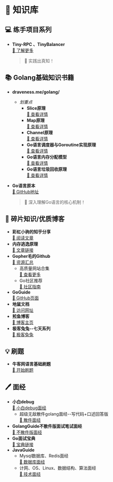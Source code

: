 # 📘 知识库

## 💻 练手项目系列
- **Tiny-RPC 、TinyBalancer**  
  [🔗 了解更多](https://www.zhihu.com/question/369863905/answer/2444168149?utm_campaign=shareopn&utm_content=group1_Answer&utm_medium=social&utm_psn=1881589254443995460&utm_source=wechat_session)  
  > 🎯 实践出真知！

## 📚 Golang基础知识书籍
- **draveness.me/golang/**  
  - _划重点_  
    - **Slice原理**  
      [🔗 查看详情](https://link.zhihu.com/?target=https%3A//draveness.me/golang/docs/part2-foundation/ch03-datastructure/golang-array-and-slice/)  
    - **Map原理**  
      [🔗 查看详情](https://link.zhihu.com/?target=https%3A//draveness.me/golang/docs/part2-foundation/ch03-datastructure/golang-hashmap/)  
    - **Channel原理**  
      [🔗 查看详情](https://link.zhihu.com/?target=https%3A//draveness.me/golang/docs/part3-runtime/ch06-concurrency/golang-channel/)  
    - **Go语言调度器与Goroutine实现原理**  
      [🔗 查看详情](https://link.zhihu.com/?target=https%3A//draveness.me/golang/docs/part3-runtime/ch06-concurrency/golang-goroutine/)  
    - **Go语言内存分配模型**  
      [🔗 查看详情](https://link.zhihu.com/?target=https%3A//draveness.me/golang/docs/part3-runtime/ch07-memory/golang-memory-allocator/)  
    - **Go语言垃圾回收原理**  
      [🔗 查看详情](https://link.zhihu.com/?target=https%3A//draveness.me/golang/doc)

- **Go语言原本**  
  [🔗 GitHub地址](https://github.com/golang-design/under-the-hood)  
  > 🌟 深入理解Go语言的核心机制！

## 🔗 碎片知识/优质博客
- **彩虹小驹的知乎分享**  
  [🔗 阅读文章](https://www.zhihu.com/question/369863905/answer/2444168149?utm_campaign=shareopn&utm_content=group1_Answer&utm_medium=social&utm_psn=1881589254443995460&utm_source=wechat_session)
- **内存逃逸原理**  
  [🔗 文章链接](https://segmentfault.com/a/1190000040610063)
- **Gopher毛的Github**  
  [🔗 资源汇总](https://github.com/mao888/golang-guide)  
  - 高质量网站合集  
    [🔗 查看更多](https://github.com/mao888/golang-guide/blob/main/golang/go-study/%E8%B5%84%E6%96%99%E5%BA%93/%E8%B6%85%E9%AB%98%E8%B4%A8%E9%87%8F%E7%BD%91%E7%AB%99.md)
  - Go社区推荐  
    [🔗 社区指南](https://github.com/mao888/golang-guide/blob/main/golang/go-study/%E8%B5%84%E6%96%99%E5%BA%93/Go%20%E5%AD%A6%E4%B9%A0%E6%8E%A8%E8%8D%90%E7%A4%BE%E5%8C%BA%E7%BD%91%E7%AB%99%E5%8D%9A%E4%B8%BB.md)
- **GoGuide**  
  [🔗 GitHub页面](https://github.com/golang-design)
- **地鼠文档**  
  [🔗 访问网址](https://www.topgoer.cn/)
- **煎鱼博客**  
  [🔗 博客主页](https://eddycjy.com/)
- **极客兔兔--七天系列**  
  [🔗 极客兔兔](https://geektutu.com/)

## 💡 刷题
- **牛客网语言基础刷题**  
  [🔗 开始刷题](https://www.nowcoder.com/exam/oj?questionJobId=10&subTabName=online_coding_page)

## 🖊️ 面经
- **小白debug**  
  [🔗 小白debug面经](https://golangguide.top)  
  - 超级无敌散件golang面经--写代码+口述回答版  
    [🔗 散件面经](https://golangguide.top/golang/%E9%9D%A2%E8%AF%95%E9%A2%98/1.Go%E5%85%A5%E9%97%A8.html)
- **GolangGuide不散件版面试笔试面经**  
  [🔗 不散件版面经](https://golang.design/go-questions/slice/vs-array/)
- **Go面试宝典**  
  [🔗 宝典链接](https://goguide.ryansu.tech/guide/concepts/database/SQL/1-database-basic.html#%E5%85%B3%E7%B3%BB%E9%94%AE)
- **JavaGuide**  
  - Mysql数据库、Redis面经  
    [🔗 数据库面经](https://javaguide.cn/database/mysql/mysql-questions-01.html)
  - 计网、OS、Linux、数据结构、算法面经  
    [🔗 技术面经](https://javaguide.cn/cs-basics/network/other-network-questions.html)
